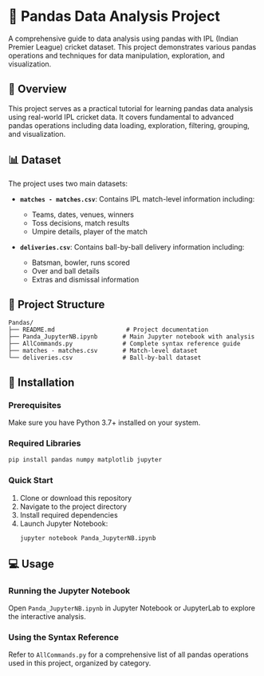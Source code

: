 # 🐼 Pandas Data Analysis Project

A comprehensive guide to data analysis using pandas with IPL (Indian Premier League) cricket dataset. This project demonstrates various pandas operations and techniques for data manipulation, exploration, and visualization.


## 🎯 Overview

This project serves as a practical tutorial for learning pandas data analysis using real-world IPL cricket data. It covers fundamental to advanced pandas operations including data loading, exploration, filtering, grouping, and visualization.

## 📊 Dataset

The project uses two main datasets:

- **`matches - matches.csv`**: Contains IPL match-level information including:
  - Teams, dates, venues, winners
  - Toss decisions, match results
  - Umpire details, player of the match

- **`deliveries.csv`**: Contains ball-by-ball delivery information including:
  - Batsman, bowler, runs scored
  - Over and ball details
  - Extras and dismissal information

## 📁 Project Structure

```
Pandas/
├── README.md                    # Project documentation
├── Panda_JupyterNB.ipynb       # Main Jupyter notebook with analysis
├── AllCommands.py              # Complete syntax reference guide
├── matches - matches.csv       # Match-level dataset
└── deliveries.csv              # Ball-by-ball dataset
```

## 🚀 Installation

### Prerequisites

Make sure you have Python 3.7+ installed on your system.

### Required Libraries

```bash
pip install pandas numpy matplotlib jupyter
```

### Quick Start

1. Clone or download this repository
2. Navigate to the project directory
3. Install required dependencies
4. Launch Jupyter Notebook:
   ```bash
   jupyter notebook Panda_JupyterNB.ipynb
   ```

## 💻 Usage

### Running the Jupyter Notebook

Open `Panda_JupyterNB.ipynb` in Jupyter Notebook or JupyterLab to explore the interactive analysis.

### Using the Syntax Reference

Refer to `AllCommands.py` for a comprehensive list of all pandas operations used in this project, organized by category.
